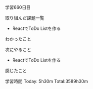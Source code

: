 学習660日目

取り組んだ課題一覧

- ReactでToDo Listを作る

わかったこと

次にやること

- ReactでToDo Listを作る

感じたこと

学習時間 Today: 5h30m Total:3589h30m